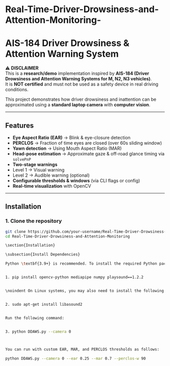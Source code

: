 # Real-Time-Driver-Drowsiness-and-Attention-Monitoring-
# AIS-184 Driver Drowsiness & Attention Warning System

⚠ **DISCLAIMER**  
This is a **research/demo** implementation inspired by **AIS-184 (Driver Drowsiness and Attention Warning Systems for M, N2, N3 vehicles)**.  
It is **NOT certified** and must not be used as a safety device in real driving conditions.  

This project demonstrates how driver drowsiness and inattention can be approximated using a **standard laptop camera** with **computer vision**.

---

## Features
-  **Eye Aspect Ratio (EAR)** → Blink & eye-closure detection  
-  **PERCLOS** → Fraction of time eyes are closed (over 60s sliding window)  
-  **Yawn detection** → Using Mouth Aspect Ratio (MAR)  
-  **Head-pose estimation** → Approximate gaze & off-road glance timing via `solvePnP`  
-  **Two-stage warnings**  
  - Level 1 → Visual warning  
  - Level 2 → Audible warning (optional)  
-  **Configurable thresholds & windows** (via CLI flags or config)  
-  **Real-time visualization** with OpenCV  

---

##  Installation

### 1. Clone the repository
```bash
git clone https://github.com/your-username/Real-Time-Driver-Drowsiness-and-Attention-Monitoring.git
cd Real-Time-Driver-Drowsiness-and-Attention-Monitoring

\section{Installation}

\subsection{Install Dependencies}

Python \textbf{3.9+} is recommended. To install the required Python packages, run:


1. pip install opencv-python mediapipe numpy playsound==1.2.2


\noindent On Linux systems, you may also need to install the following dependency:


2. sudo apt-get install libasound2


Run the following command:


3. python DDAWS.py --camera 0



You can run with custom EAR, MAR, and PERCLOS thresholds as follows:

python DDAWS.py --camera 0 --ear 0.25 --mar 0.7 --perclos-w 90


